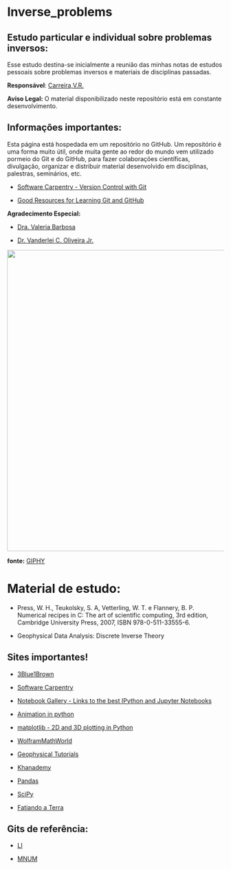 # Inverse_problems

## Estudo particular e individual sobre problemas inversos:
 Esse estudo destina-se inicialmente a reunião das minhas notas de estudos pessoais sobre problemas inversos e materiais de disciplinas passadas.

**Responsável**: [Carreira,V.R.](http://lattes.cnpq.br/9663791782095105)

**Aviso Legal:** O material disponibilizado neste repositório está em constante desenvolvimento. 

## Informações importantes:

Esta página está hospedada em um repositório no GitHub. Um repositório é uma forma muito útil, onde muita gente ao redor do mundo vem utilizado pormeio do Git e do GitHub, para fazer colaborações científicas, divulgação, organizar e distribuir material desenvolvido em disciplinas, palestras, seminários, etc. 

* [Software Carpentry - Version Control with Git](http://swcarpentry.github.io/git-novice/)

* [Good Resources for Learning Git and GitHub](https://help.github.com/articles/good-resources-for-learning-git-and-github/)


**Agradecimento Especial:** 

* [Dra. Valeria Barbosa ](https://github.com/valcris)

* [Dr. Vanderlei C. Oliveira Jr.](https://github.com/birocoles)



<img src = 'https://media.giphy.com/media/3o6UB5RrlQuMfZp82Y/giphy.gif' width = 700>

**fonte:** [GIPHY](https://media.giphy.com/media/tvGOBZKNEX0ac/giphy.gif)



# Material de estudo:


* Press, W. H., Teukolsky, S. A, Vetterling, W. T. e Flannery,
B. P. Numerical recipes in C: The art of scientific computing, 3rd edition, 
Cambridge University Press, 2007, ISBN 978-0-511-33555-6.

* Geophysical Data Analysis: Discrete Inverse Theory 
  

## Sites importantes!

 * [3Blue1Brown](https://www.youtube.com/channel/UCYO_jab_esuFRV4b17AJtAw)

 * [Software Carpentry](http://software-carpentry.org/index.html)

 * [Notebook Gallery - Links to the best IPython and Jupyter Notebooks](http://nb.bianp.net/sort/views/)
 
 * [Animation in python](https://towardsdatascience.com/animations-with-matplotlib-d96375c5442c)

 * [matplotlib - 2D and 3D plotting in Python](http://nbviewer.jupyter.org/github/jrjohansson/scientific-python-lectures/blob/master/Lecture-4-Matplotlib.ipynb)

 * [WolframMathWorld](https://mathworld.wolfram.com/InverseProblem.html)

 * [Geophysical Tutorials](https://library.seg.org/doi/pdf/10.1190/tle35020190.1)

 * [Khanademy](https://pt.khanacademy.org)

 * [Pandas](http://pandas.pydata.org/)

 * [SciPy](https://scipy.org/about.html)

 * [Fatiando a Terra](http://www.fatiando.org/index.html)
 
 ## Gits de referência:
 
 * [LI](https://github.com/valcris/Linear_Inversion/tree/master/Topics)
 
 * [MNUM](https://github.com/birocoles/Disciplina-metodos-computacionais)
